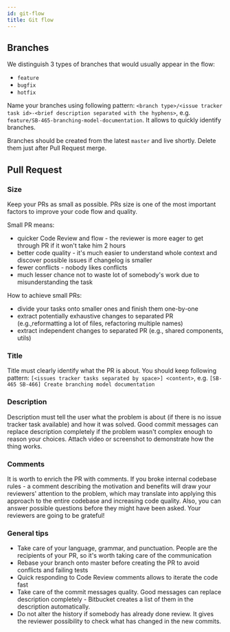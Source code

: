 ```yaml
---
id: git-flow
title: Git flow
---
```


## Branches

We distinguish 3 types of branches that would usually appear in the flow:

* `feature` 
* `bugfix`
* `hotfix`

Name your branches using following pattern: `<branch type>/<issue tracker task id>-<brief description separated with the hyphens>`, e.g. `feature/SB-465-branching-model-documentation`. It allows to quickly identify branches. 

Branches should be created from the latest `master` and live shortly. Delete them just after Pull Request merge.

## Pull Request

### Size

Keep your PRs as small as possible. PRs size is one of the most important factors to improve your code flow and quality. 

Small PR means:

* quicker Code Review and flow - the reviewer is more eager to get through PR if it won't take him 2 hours
* better code quality - it's much easier to understand whole context and discover possible issues if changelog is smaller
* fewer conflicts - nobody likes conflicts
* much lesser chance not to waste lot of somebody's work due to misunderstanding the task

How to achieve small PRs:

* divide your tasks onto smaller ones and finish them one-by-one
* extract potentially exhaustive changes to separated PR (e.g.,reformatting a lot of files, refactoring multiple names)
* extract independent changes to separated PR (e.g., shared components, utils)

### Title

Title must clearly identify what the PR is about. You should keep following pattern: `[<issues tracker tasks separated by space>] <content>`, e.g. `[SB-465 SB-466] Create branching model documentation`

### Description

Description must tell the user what the problem is about (if there is no issue tracker task available) and how it was solved. Good commit messages can replace description completely if the problem wasn't complex enough to reason your choices. Attach video or screenshot to demonstrate how the thing works.

### Comments

It is worth to enrich the PR with comments. If you broke internal codebase rules - a comment describing the motivation and benefits will draw your reviewers' attention to the problem, which may translate into applying this approach to the entire codebase and increasing code quality. Also, you can answer possible questions before they might have been asked. Your reviewers are going to be grateful!

### General tips

* Take care of your language, grammar, and punctuation. People are the recipients of your PR, so it's worth taking care of the communication
* Rebase your branch onto master before creating the PR to avoid conflicts and failing tests
* Quick responding to Code Review comments allows to iterate the code fast
* Take care of the commit messages quality. Good messages can replace description completely - Bitbucket creates a list of them in the description automatically. 
* Do not alter the history if somebody has already done review. It gives the reviewer possibility to check what has changed in the new commits.  
